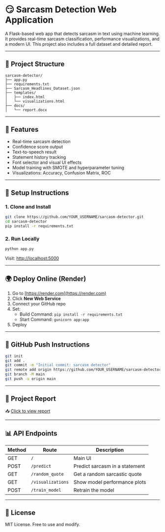 # 😏 Sarcasm Detection Web Application

A Flask-based web app that detects sarcasm in text using machine learning. It provides real-time sarcasm classification, performance visualizations, and a modern UI. This project also includes a full dataset and detailed report.

---

## 📁 Project Structure

```
sarcasm-detector/
├── app.py
├── requirements.txt
├── Sarcasm_Headlines_Dataset.json
├── templates/
│   ├── index.html
│   └── visualizations.html
├── docs/
│   └── report.docx
```

---

## 🚀 Features

- Real-time sarcasm detection
- Confidence score output
- Text-to-speech result
- Statement history tracking
- Font selector and visual UI effects
- Model training with SMOTE and hyperparameter tuning
- Visualizations: Accuracy, Confusion Matrix, ROC

---

## 🔧 Setup Instructions

### 1. Clone and Install
```bash
git clone https://github.com/YOUR_USERNAME/sarcasm-detector.git
cd sarcasm-detector
pip install -r requirements.txt
```

### 2. Run Locally
```bash
python app.py
```

Visit: [http://localhost:5000](http://localhost:5000)

---

## 🌍 Deploy Online (Render)

1. Go to [https://render.com](https://render.com)
2. Click **New Web Service**
3. Connect your GitHub repo
4. Set:
   - Build Command: `pip install -r requirements.txt`
   - Start Command: `gunicorn app:app`
5. Deploy

---

## 🔁 GitHub Push Instructions

```bash
git init
git add .
git commit -m "Initial commit: sarcasm detector"
git remote add origin https://github.com/YOUR_USERNAME/sarcasm-detector.git
git branch -M main
git push -u origin main
```

---

## 📄 Project Report

📥 [Click to view report](docs/report.docx)

---

## 📊 API Endpoints

| Method | Route              | Description                      |
|--------|--------------------|----------------------------------|
| GET    | `/`                | Main UI                          |
| POST   | `/predict`         | Predict sarcasm in a statement   |
| GET    | `/random_quote`    | Get a random sarcastic quote     |
| GET    | `/visualizations`  | Show model performance plots     |
| POST   | `/train_model`     | Retrain the model                |

---

## 📜 License

MIT License. Free to use and modify.
